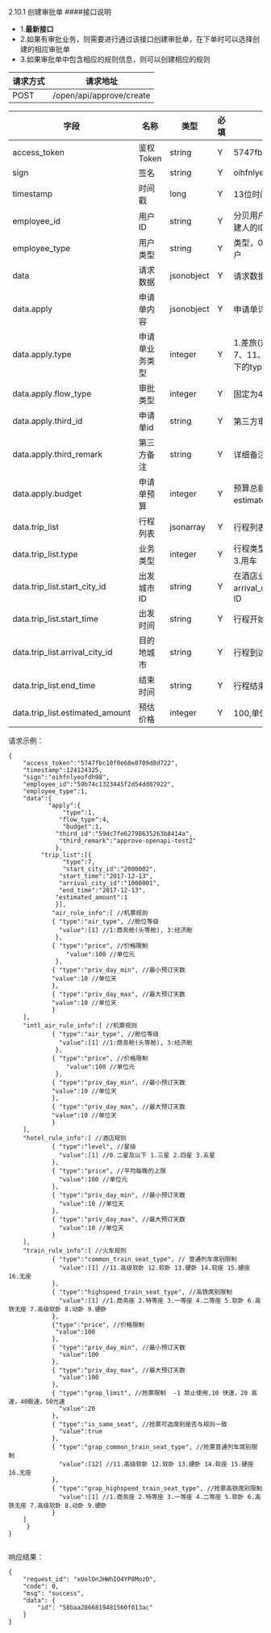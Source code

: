2.10.1 创建审批单
####接口说明
- 1.**最新接口**
- 2.如果有审批业务，则需要进行通过该接口创建审批单，在下单时可以选择创建的相应审批单
- 3.如果审批单中包含相应的规则信息，则可以创建相应的规则


| 请求方式 | 请求地址 |
| --- | --- |
| POST | /open/api/approve/create |

| 字段 | 名称 | 类型 | 必填 | 描述 |
| --- | --- | --- | --- | --- |
| access\_token | 鉴权Token | string | Y | 5747fbc10f0e60e0709d8d722 |
| sign | 签名 | string | Y | oihfnlyeofdh98 |
| timestamp | 时间戳 | long | Y | 13位时间戳  1241243250000 |
| employee\_id | 用户ID | string | Y | 分贝用户id或者第三方用户id,为创建人的ID|
| employee\_type | 用户类型 | string | Y |  类型，0为分贝用户，1为第三方用户 |
| data |  请求数据 | jsonobject | Y |请求数据
| data.apply | 申请单内容 | jsonobject | Y|申请单详细内容
| data.apply.type| 申请单业务类型 | integer | Y | 1.差旅\(对应trip\_list下的type值为7、11、15\) 2.用车\(对应trip\_list下的type值为3\) 3.采购 |
| data.apply.flow\_type | 审批类型 | integer | Y | 固定为4 |
| data.apply.third\_id | 申请单id | string | Y | 第三方审批单id |
| data.apply.third\_remark | 第三方备注 | string | Y |详细备注信息
| data.apply.budget | 申请单预算 | integer | Y | 预算总额\(为trip\_list中estimated\_amount的总和 \) |
| data.trip\_list | 行程列表 | jsonarray | Y | 行程列表 |
| data.trip\_list.type | 业务类型 | integer | Y | 行程类型 7.机票 11.酒店 15.火车 3.用车 |
| data.trip\_list.start\_city\_id | 出发城市ID | string | Y | 在酒店业务中，start_city_id和arrival_city_id都传入目的地城市ID|
| data.trip\_list.start\_time | 出发时间 | string | Y | 行程开始日期 2017-12-13
| data.trip\_list.arrival\_city\_id | 目的地城市 | string | Y | 行程到达城市ID |
| data.trip\_list.end\_time | 结束时间 | string | Y | 行程结束日期 2017-12-23
| data.trip\_list.estimated\_amount | 预估价格 | integer | Y | 100,单位分 |





请求示例：

```
{
    "access_token":"5747fbc10f0e60e0709d8d722",
    "timestamp":124124325,
    "sign":"oihfnlyeofdh98",
    "employee_id":"59b74c1323445f2d54dd07922",
    "employee_type":1,
    "data":{            
           "apply":{
               "type":1,
              "flow_type":4, 
               "budget":1,
             "third_id":"59dc7fe62798635263b8414a",
              "third_remark":"approve-openapi-test2"
             },
         "trip_list":[{
               "type":7,  
               "start_city_id":"2000002",        
              "start_time":"2017-12-13",
              "arrival_city_id":"1000001",
              "end_time":"2017-12-13",
             "estimated_amount":1
             }],
            "air_rule_info":[ //机票规则
			{ "type":"air_type", //舱位等级
			  "value":[1] //1:商务舱(头等舱), 3:经济舱
		 	 },
		  	{ "type":"price", //价格限制
				"value":100 //单位元
		 	 },
		  	{ "type":"priv_day_min", //最小预订天数
			"value":10 //单位天
		  	},
		 	{ "type":"priv_day_max", //最大预订天数
			"value":10 //单位天
		  	}
	],
	"intl_air_rule_info":[ //机票规则
			{ "type":"air_type", //舱位等级
			  "value":[1] //1:商务舱(头等舱), 3:经济舱
		 	 },
		  	{ "type":"price", //价格限制
				"value":100 //单位元
		 	 },
		  	{ "type":"priv_day_min", //最小预订天数
			"value":10 //单位天
		  	},
		 	{ "type":"priv_day_max", //最大预订天数
			"value":10 //单位天
		  	}
	],
	"hotel_rule_info":[ //酒店规则
			{ "type":"level", //星级
			  "value":[1] //0.二星及以下 1.三星 2.四星 3.五星
			},
			{ "type":"price", //平均每晚的上限
			  "value":100 //单位元
			},
			{ "type":"priv_day_min", //最小预订天数
			  "value":10 //单位天
			},
			{ "type":"priv_day_max", //最大预订天数
			  "value":10 //单位天
			}
	],
	"train_rule_info":[ //火车规则
    		{ "type":"common_train_seat_type", // 普通列车席别限制
    		  "value":[1] //11.高级软卧 12.软卧 13.硬卧 14.软座 15.硬座 16.无座
    		},
    		{ "type":"highspeed_train_seat_type", //高铁席别限制
    		  "value":[1] //1.商务座 2.特等座 3.一等座 4.二等座 5.软卧 6.高铁无座 7.高级软卧 8.动卧 9.硬卧
    		},
    		{"type":"price", //价格限制
    		 "value":100
    		},
    		{ "type":"priv_day_min", //最小预订天数
    		  "value":100
    		},
    		{ "type":"priv_day_max", //最大预订天数
    		  "value":100
    		},
    		{ "type":"grap_limit", //抢票限制  -1 禁止使用,10 快速，20 高速，40极速，50光速
    		  "value":20
    		},
    		{ "type":"is_same_seat", //抢票可选席别是否与规则一致
    		  "value":true
    		},
    		{ "type":"grap_common_train_seat_type", //抢票普通列车席别限制
    		  "value":[12] //11.高级软卧 12.软卧 13.硬卧 14.软座 15.硬座 16.无座
    		},
    		{ "type":"grap_highspeed_train_seat_type", //抢票高铁席别限制
    		  "value":[1] //1.商务座 2.特等座 3.一等座 4.二等座 5.软卧 6.高铁无座 7.高级软卧 8.动卧 9.硬卧
    		}
	]
     }
}


```

响应结果：

```
{
    "request_id": "xUolOnJHWhIO4YP8MozO",
    "code": 0,
    "msg": "success",
    "data": {
        "id": "58baa2866819481560f013ac"
    }
}
```



